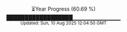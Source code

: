 <p align="center">
⏳Year Progress (60.69 %)<br>
██████████████████▁▁▁▁▁▁▁▁▁▁▁▁ <br>
<sub>Updated: Sun, 10 Aug 2025 12:04:50 GMT</sub>
</p>

